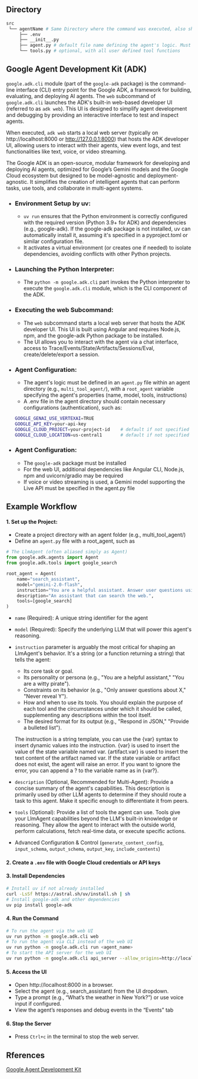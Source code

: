 

## Directory 
```bash
src
 └── agentName # Same Directory where the command was executed, also show on UI
     ├── .env
     ├── __init__.py
     ├── agent.py # default file name defining the agent's logic. Must also contain a root_agent variable
     └── tools.py # optional, with all user defined tool functions
```
## Google Agent Development Kit (ADK)
`google.adk.cli` module (part of the `google-adk` package) is the command-line interface (CLI) entry point for the Google ADK, a framework for building, evaluating, and deploying AI agents. 
The `web` subcommand of `google.adk.cli` launches the ADK's built-in web-based developer UI (referred to as `adk web`). This UI is designed to simplify agent development and debugging by providing an interactive interface to test and inspect agents.

When executed, `adk web` starts a local web server (typically on http://localhost:8000 or http://127.0.0.1:8000) that hosts the ADK developer UI, allowing users to interact with their agents, view event logs, and test functionalities like text, voice, or video streaming.

The Google ADK is an open-source, modular framework for developing and deploying AI agents, optimized for Google’s Gemini models and the Google Cloud ecosystem but designed to be model-agnostic and deployment-agnostic. It simplifies the creation of intelligent agents that can perform tasks, use tools, and collaborate in multi-agent systems.

* ### Environment Setup by uv:
    * `uv run` ensures that the Python environment is correctly configured with the required version (Python 3.9+ for ADK) and dependencies (e.g., google-adk). If the google-adk package is not installed, uv can automatically install it, assuming it's specified in a pyproject.toml or similar configuration file.
    * It activates a virtual environment (or creates one if needed) to isolate dependencies, avoiding conflicts with other Python projects.
* ### Launching the Python Interpreter:
    * The `python -m google.adk.cli` part invokes the Python interpreter to execute the `google.adk.cli` module, which is the CLI component of the ADK.
* ### Executing the web Subcommand:
    * The `web` subcommand starts a local web server that hosts the ADK developer UI. This UI is built using Angular and requires Node.js, npm, and the google-adk Python package to be installed.
    * The UI allows you to interact with the agent via a chat interface, access to Trace/Events/State/Artifacts/Sessions/Eval, create/delete/export a session.
* ### Agent Configuration:
    * The agent's logic must be defined in an `agent.py` file within an agent directory (e.g., `multi_tool_agent/`), with a `root_agent` variable specifying the agent's properties (name, model, tools, instructions)
    * A .env file in the agent directory should contain necessary configurations (authentication), such as:
    ```bash
    GOOGLE_GENAI_USE_VERTEXAI=TRUE
    GOOGLE_API_KEY=your-api-key
    GOOGLE_CLOUD_PROJECT=your-project-id    # default if not specified
    GOOGLE_CLOUD_LOCATION=us-central1       # default if not specified
    ```
* ### Agent Configuration:
    * The `google-adk` package must be installed 
    * For the web UI, additional dependencies like Angular CLI, Node.js, npm and uvicorn/gradio may be required
    * If voice or video streaming is used, a Gemini model supporting the Live API must be specified in the agent.py file



## Example Workflow

#### 1. Set up the Project:
- Create a project directory with an agent folder (e.g., multi_tool_agent/)
- Define an `agent.py` file with a root_agent, such as
```python
# The LlmAgent (often aliased simply as Agent)
from google.adk.agents import Agent
from google.adk.tools import google_search

root_agent = Agent(
    name="search_assistant",
    model="gemini-2.0-flash",
    instruction="You are a helpful assistant. Answer user questions using Google Search when needed.",
    description="An assistant that can search the web.",
    tools=[google_search]
)
```
- `name` (Required): A unique string identifier for the agent
- `model` (Required): Specify the underlying LLM that will power this agent's reasoning.
- `instruction` parameter is arguably the most critical for shaping an LlmAgent's behavior. It's a string (or a function returning a string) that tells the agent:
    - Its core task or goal.
    - Its personality or persona (e.g., "You are a helpful assistant," "You are a witty pirate").
    - Constraints on its behavior (e.g., "Only answer questions about X," "Never reveal Y").
    - How and when to use its tools. You should explain the purpose of each tool and the circumstances under which it should be called, supplementing any descriptions within the tool itself.
    - The desired format for its output (e.g., "Respond in JSON," "Provide a bulleted list").

    The instruction is a string template, you can use the {var} syntax to insert dynamic values into the instruction. {var} is used to insert the value of the state variable named var. {artifact.var} is used to insert the text content of the artifact named var. If the state variable or artifact does not exist, the agent will raise an error. If you want to ignore the error, you can append a ? to the variable name as in {var?}.
- `description` (Optional, Recommended for Multi-Agent): Provide a concise summary of the agent's capabilities. This description is primarily used by other LLM agents to determine if they should route a task to this agent. Make it specific enough to differentiate it from peers.

- `tools` (Optional): Provide a list of tools the agent can use. Tools give your LlmAgent capabilities beyond the LLM's built-in knowledge or reasoning. They allow the agent to interact with the outside world, perform calculations, fetch real-time data, or execute specific actions.

- Advanced Configuration & Control  (`generate_content_config`, `input_schema`, `output_schema`, `output_key`, `include_contents`)

#### 2. Create a `.env` file with Google Cloud credentials or API keys
#### 3. Install Dependencies
```bash
# Install uv if not already installed
curl -LsSf https://astral.sh/uv/install.sh | sh
# Install google-adk and other dependencies
uv pip install google-adk
```

#### 4. Run the Command
```bash
# To run the agent via the web UI
uv run python -m google.adk.cli web
# To run the agent via CLI instead of the web UI
uv run python -m google.adk.cli run <agent_name>
# To start the API server for the web UI
uv run python -m google.adk.cli api_server --allow_origins=http://localhost:4200 --host=0.0.0.0
```
#### 5. Access the UI
- Open http://localhost:8000 in a browser.
- Select the agent (e.g., search_assistant) from the UI dropdown.
- Type a prompt (e.g., “What’s the weather in New York?”) or use voice input if configured.
- View the agent’s responses and debug events in the “Events” tab
#### 6. Stop the Server
- Press `Ctrl+c` in the terminal to stop the web server.


## Rferences

[Google Agent Development Kit](https://google.github.io/adk-docs/)